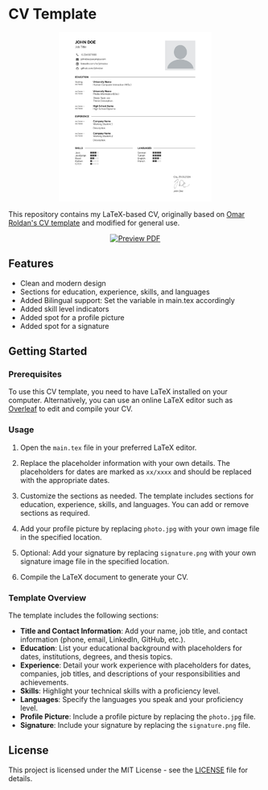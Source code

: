 # CV Template
<div align="center">
<img alt="Portfolio" src="/preview.jpg" width="60%">
</div>

This repository contains my LaTeX-based CV, originally based on [Omar Roldan's CV template](https://overleaf.com/latex/templates/cv-developer/rdycxzvvnvcc) and modified for general use. 

<div align="center">
  <a href="https://latexonline.cc/compile?git=https://github.com/yunuseyvz/cv&target=tex/main.tex&command=pdflatex">
    <img src="https://img.shields.io/badge/Preview-View%20PDF-blue?style=for-the-badge&logo=adobe-acrobat-reader" alt="Preview PDF">
  </a>
</div>

## Features

- Clean and modern design
- Sections for education, experience, skills, and languages
- Added Bilingual support: Set the variable in main.tex accordingly
- Added skill level indicators
- Added spot for a profile picture
- Added spot for a signature

## Getting Started

### Prerequisites

To use this CV template, you need to have LaTeX installed on your computer.
Alternatively, you can use an online LaTeX editor such as [Overleaf](https://www.overleaf.com/) to edit and compile your CV.

### Usage

1. Open the `main.tex` file in your preferred LaTeX editor.

2. Replace the placeholder information with your own details. The placeholders for dates are marked as `xx/xxxx` and should be replaced with the appropriate dates.

3. Customize the sections as needed. The template includes sections for education, experience, skills, and languages. You can add or remove sections as required.

4. Add your profile picture by replacing `photo.jpg` with your own image file in the specified location.

5. Optional: Add your signature by replacing `signature.png` with your own signature image file in the specified location.

6. Compile the LaTeX document to generate your CV.

### Template Overview

The template includes the following sections:

- **Title and Contact Information**: Add your name, job title, and contact information (phone, email, LinkedIn, GitHub, etc.).
- **Education**: List your educational background with placeholders for dates, institutions, degrees, and thesis topics.
- **Experience**: Detail your work experience with placeholders for dates, companies, job titles, and descriptions of your responsibilities and achievements.
- **Skills**: Highlight your technical skills with a proficiency level.
- **Languages**: Specify the languages you speak and your proficiency level.
- **Profile Picture**: Include a profile picture by replacing the `photo.jpg` file.
- **Signature**: Include your signature by replacing the `signature.png` file.

## License

This project is licensed under the MIT License - see the [LICENSE](LICENSE) file for details.
